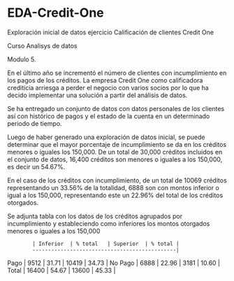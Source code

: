 # EDA-Credit-One
Exploración inicial de datos ejercicio Calificación de clientes Credit One

Curso Analisys de datos

Modulo 5.

En el último año se incrementó el número de clientes con incumplimiento en los pagos de los créditos. 
La empresa Credit One como calificadora crediticia arriesga a perder el negocio con varios socios por
lo que ha decido implementar una solución a partir del análisis de datos.

Se ha entregado un conjunto de datos con datos personales de los clientes así con histórico de pagos y el estado
de la cuenta en un determinado periodo de tiempo.

Luego de haber generado una exploración de datos inicial, se puede determinar que el mayor porcentaje de incumplimiento 
se da en los créditos menores o iguales los 150,000. De un total de 30,000 créditos incluidos en el conjunto de datos, 16,400 
créditos son menores o iguales a los 150,000, es decir un 54.67%. 

En el caso de los créditos con incumplimiento, de un total de 10069 créditos representando un 33.56% de la totalidad, 
6888 son con montos inferior o igual a los 150,000, representando este un 22.96% del total de los créditos otorgados.

Se adjunta tabla con los datos de los créditos agrupados por incumplimiento y 
estableciendo como inferiores los montos otorgados menores o iguales a los 150,000

           	| Inferior  | % total	| Superior  | % total |
            ----------------------------------------------|
Pago	      | 9512      | 31.71	| 10419	| 34.73   |
No Pago	| 6888	| 22.96	| 3181	| 10.60   |
Total	      | 16400	| 54.67	| 13600	| 45.33   |





